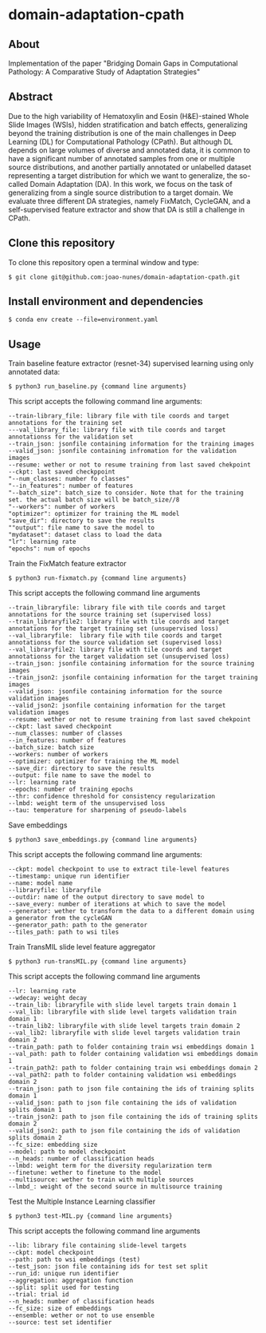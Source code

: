 # domain-adaptation-cpath

## About

Implementation of the paper "Bridging Domain Gaps in Computational Pathology: A Comparative Study of Adaptation Strategies"

## Abstract

Due to the high variability of Hematoxylin and Eosin (H&E)-stained Whole Slide Images (WSIs), hidden stratification and batch effects, generalizing beyond the training distribution is one of the main challenges in Deep Learning (DL) for Computational Pathology (CPath). But although DL depends on large volumes of diverse and annotated data, it is common to have a significant number of annotated samples from one or multiple source distributions, and another partially annotated or unlabelled dataset representing a target distribution for which we want to generalize, the so-called Domain Adaptation (DA). In this work, we focus on the task of generalizing from a single source distribution to a target domain. We evaluate three different DA strategies, namely FixMatch, CycleGAN, and a self-supervised feature extractor and show that DA is still a challenge in CPath.

## Clone this repository

To clone this repository open a terminal window and type:

```$ git clone git@github.com:joao-nunes/domain-adaptation-cpath.git```

## Install environment and dependencies

```
$ conda env create --file=environment.yaml
```
## Usage

Train baseline feature extractor (resnet-34) supervised learning using only annotated data:

```
$ python3 run_baseline.py {command line arguments}
```

This script accepts the following command line arguments:

```
--train-library_file: library file with tile coords and target annotations for the training set
---val_library_file: library file with tile coords and target annotationss for the validation set
--train_json: jsonfile containing information for the training images
--valid_json: jsonfile containing infromation for the validation images
--resume: wether or not to resume training from last saved chekpoint
--ckpt: last saved checkppoint
"--num_classes: number fo classes"
"--in_features": number of features
"--batch_size": batch_size to consider. Note that for the training set. the actual batch size will be batch_size//8
"--workers": number of workers
"optimizer": optimizer for training the ML model
"save_dir": directory to save the results
""output": file name to save the model to
"mydataset": dataset class to load the data
"lr": learning rate
"epochs": num of epochs

```

Train the FixMatch feature extractor

```
$ python3 run-fixmatch.py {command line arguments}
```

This script accepts the following command line arguments

```
--train_libraryfile: library file with tile coords and target annotations for the source training set (supervised loss)
--train_libraryfile2: library file with tile coords and target annotations for the target training set (unsupervised loss)
--val_libraryfile:  library file with tile coords and target annotationss for the source validation set (supervised loss)
--val_libraryfile2: library file with tile coords and target annotationss for the target validation set (unsupervised loss)
--train_json: jsonfile containing information for the source training images
--train_json2: jsonfile containing information for the target training images
--valid_json: jsonfile containing information for the source validation images
--valid_json2: jsonfile containing information for the target validation images
--resume: wether or not to resume training from last saved chekpoint
--ckpt: last saved checkpoint
--num_classes: number of classes
--in_features: number of features
--batch_size: batch size
--workers: number of workers
--optimizer: optimizer for training the ML model
--save_dir: directory to save the results
--output: file name to save the model to
--lr: learning rate
--epochs: number of training epochs
--thr: confidence threshold for consistency regularization
--lmbd: weight term of the unsupervised loss
--tau: temperature for sharpening of pseudo-labels
```

Save embeddings

``` $ python3 save_embeddings.py {command line arguments} ```

This script accepts the following command line arguments:

```
--ckpt: model checkpoint to use to extract tile-level features
--timestamp: unique run identifier
--name: model name
--libraryfile: libraryfile
--outdir: name of the output directory to save model to
--save_every: number of iterations at which to save the model
--generator: wether to transform the data to a different domain using a generator from the cycleGAN
--generator_path: path to the generator
--tiles_path: path to wsi tiles
```

Train TransMIL slide level feature aggregator

```
$ python3 run-transMIL.py {command line arguments}
```

This script accepts the following command line arguments

```
--lr: learning rate
--wdecay: weight decay
--train_lib: libraryfile with slide level targets train domain 1
--val_lib: libraryfile with slide level targets validation train domain 1
--train_lib2: libraryfile with slide level targets train domain 2
--val_lib2: libraryfile with slide level targets validation train domain 2
--train_path: path to folder containing train wsi embeddings domain 1
--val_path: path to folder containing validation wsi embeddings domain 1
--train_path2: path to folder containing train wsi embeddings domain 2
--val_path2: path to folder containing validation wsi embeddings domain 2
--train_json: path to json file containing the ids of training splits domain 1
--valid_json: path to json file containing the ids of validation splits domain 1
--train_json2: path to json file containing the ids of training splits domain 2
--valid_json2: path to json file containing the ids of validation splits domain 2
--fc_size: embedding size
--model: path to model checkpoint
--n_heads: number of classification heads 
--lmbd: weight term for the diversity regularization term
--finetune: wether to finetune to the model
--multisource: wether to train with multiple sources 
--lmbd_: weight of the second source in multisource training
```

Test the Multiple Instance Learning classifier

```
$ python3 test-MIL.py {command line arguments}
```
This script accepts the following command line arguments

```
--lib: library file containing slide-level targets
--ckpt: model checkpoint
--path: path to wsi embeddings (test)
--test_json: json file containing ids for test set split
--run_id: unique run identifier
--aggregation: aggregation function
--split: split used for testing
--trial: trial id
--n_heads: number of classification heads
--fc_size: size of embeddings
--ensemble: wether or not to use ensemble
--source: test set identifier
```
